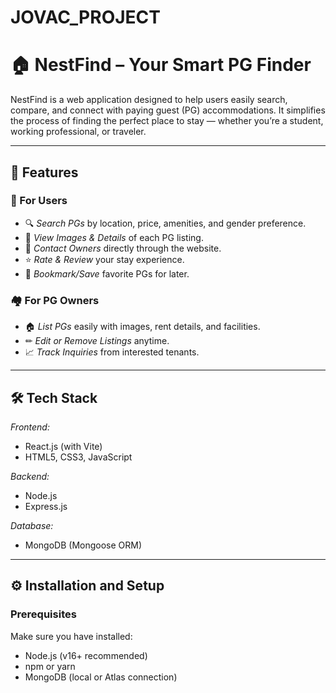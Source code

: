 # JOVAC_PROJECT
# 🏠 NestFind – Your Smart PG Finder

NestFind is a web application designed to help users easily search, compare, and connect with paying guest (PG) accommodations. It simplifies the process of finding the perfect place to stay — whether you’re a student, working professional, or traveler.

---

## 🚀 Features

### 🧭 For Users
- 🔍 *Search PGs* by location, price, amenities, and gender preference.  
- 📸 *View Images & Details* of each PG listing.  
- 💬 *Contact Owners* directly through the website.  
- ⭐ *Rate & Review* your stay experience.  
- 🧾 *Bookmark/Save* favorite PGs for later.  

### 🏘 For PG Owners
- 🏠 *List PGs* easily with images, rent details, and facilities.  
- ✏ *Edit or Remove Listings* anytime.  
- 📈 *Track Inquiries* from interested tenants.  

---

## 🛠 Tech Stack

*Frontend:*  
- React.js (with Vite)  
- HTML5, CSS3, JavaScript  

*Backend:*  
- Node.js  
- Express.js  

*Database:*  
- MongoDB (Mongoose ORM)
---

## ⚙ Installation and Setup

### Prerequisites
Make sure you have installed:
- Node.js (v16+ recommended)
- npm or yarn
- MongoDB (local or Atlas connection)
